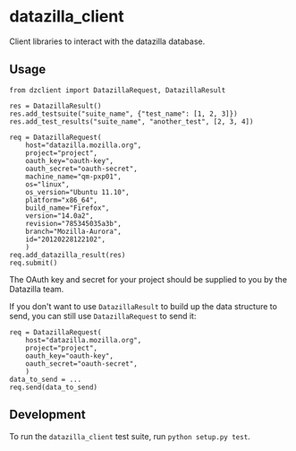datazilla_client
================

Client libraries to interact with the datazilla database.

Usage
-----

    from dzclient import DatazillaRequest, DatazillaResult
    
    res = DatazillaResult()
    res.add_testsuite("suite_name", {"test_name": [1, 2, 3]})
    res.add_test_results("suite_name", "another_test", [2, 3, 4])
    
    req = DatazillaRequest(
        host="datazilla.mozilla.org",
        project="project",
        oauth_key="oauth-key",
        oauth_secret="oauth-secret",
        machine_name="qm-pxp01",
        os="linux",
        os_version="Ubuntu 11.10",
        platform="x86_64",
        build_name="Firefox",
        version="14.0a2",
        revision="785345035a3b",
        branch="Mozilla-Aurora",
        id="20120228122102",
        )
    req.add_datazilla_result(res)
    req.submit()

The OAuth key and secret for your project should be supplied to you by the
Datazilla team.

If you don't want to use `DatazillaResult` to build up the data structure to
send, you can still use `DatazillaRequest` to send it:

    req = DatazillaRequest(
        host="datazilla.mozilla.org",
        project="project",
        oauth_key="oauth-key",
        oauth_secret="oauth-secret",
        )
    data_to_send = ...
    req.send(data_to_send)


Development
-----------

To run the `datazilla_client` test suite, run `python setup.py test`.
